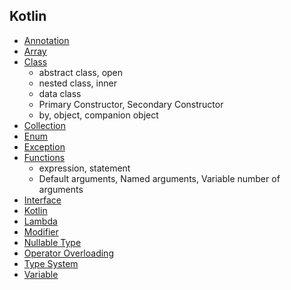 ## Kotlin

- [Annotation](./Annotation/Annotation.md) 
- [Array](Array/Array.md)
- [Class](Class/Class.md)
  - abstract class, open
  - nested class, inner
  - data class
  - Primary Constructor, Secondary Constructor
  - by, object, companion object
- [Collection](Collection/Collection.md)
- [Enum](Enum/Enum.md) 
- [Exception](Exception/Exception.md) 
- [Functions﻿](Functions/Functions﻿.md)
  - expression, statement
  - Default arguments, Named arguments, Variable number of arguments
- [Interface](Interface/Interface.md)
- [Kotlin](Kotlin/Kotlin.md)
- [Lambda](./Lambda/Lambda.md)
- [Modifier](Modifier/Modifier.md)
- [Nullable Type](Nullable-Type/Nullable-Type.md)
- [Operator Overloading](Operator-Overloading/Operator-Overloading.md) 
- [Type System](Type-System/Type-System.md) 
- [Variable](Variable/Variable.md)
